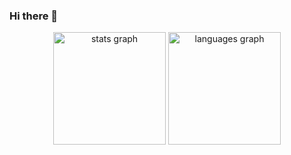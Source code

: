 ### Hi there 👋

<div align="center">
  <img src="https://github-readme-stats.vercel.app/api?username=adamovmairbek&theme=tokyonight&hide_border=false&include_all_commits=true&count_private=true" height="180" alt="stats graph"  />
  <img src="https://github-readme-stats.vercel.app/api/top-langs/?username=adamovmairbek&theme=tokyonight&hide_border=false&include_all_commits=true&count_private=true&layout=compact" height="180" alt="languages graph"  />
</div>
